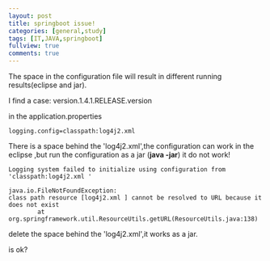 ```yaml
---
layout: post
title: springboot issue!
categories: [general,study]
tags: [IT,JAVA,springboot]
fullview: true
comments: true
---
```

The space in the configuration file will result in different running results(eclipse and jar).

I find a case:
version.1.4.1.RELEASE.version

in the application.properties
``` 
logging.config=classpath:log4j2.xml 
```
There is a space behind the 'log4j2.xml',the configuration can work in the eclipse ,but run the configuration as a jar (**java -jar**) it do not work!
```
Logging system failed to initialize using configuration from 'classpath:log4j2.xml '
```
```
java.io.FileNotFoundException: 
class path resource [log4j2.xml ] cannot be resolved to URL because it does not exist
        at org.springframework.util.ResourceUtils.getURL(ResourceUtils.java:138)
```
delete the space behind the 'log4j2.xml',it works as a jar.

is ok?

